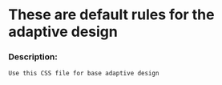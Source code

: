 ﻿# These are default rules for the adaptive design

### Description:
```
Use this CSS file for base adaptive design
```
